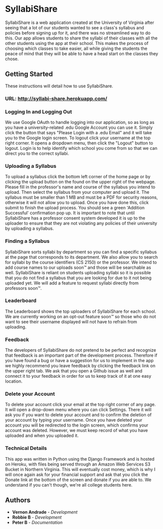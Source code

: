 # SyllabiShare

SyllabiShare is a web application created at the University of Virginia after seeing that a lot of our students wanted to see a class's syllabus and policies before signing up for it, and there was no streamlined way to do this. Our app allows students to share the syllabi of their classes with all the other students using the app at their school. This makes the process of choosing which classes to take easier, all while giving the students the peace of mind that they will be able to have a head start on the classes they chose.

## Getting Started

These instructions will detail how to use SyllabiShare.

### URL: http://syllabi-share.herokuapp.com/

### Logging In and Logging Out

We use Google OAuth to handle logging into our application, so as long as you have a university-related .edu Google Account you can use it. Simply click the button that says "Please Login with a .edu Email" and it will take you to the Google login screen. To logout click your username at the top right corner. It opens a dropdown menu, then click the "Logout" button to logout. Login is to help identify which school you come from so that we can direct you to the correct syllabi. 

### Uploading a Syllabus

To upload a syllabus click the bottom left corner of the home page or by clicking the upload button on the found on the upper right of the webpage. Please fill in the professor's name and course of the syllabus you intend to upload. Then select the syllabus from your computer and upload it. The syllabus must be smaller than 1 MB and must be a PDF for security reasons, otherwise it will not allow you to upload. Once you have done this, click submit to finish the upload process. You should see a green 'Addition Successful' confirmation pop up. It is important to note that until SyllabiShare has a professor consent system developed it is up to the uploader to ensure that they are not violating any policies of their university by uploading a syllabus. 

### Finding a Syllabus

SyllabiShare sorts syllabi by department so you can find a specific syllabus at the page that corresponds to its department. We also allow you to search for syllabi by the course identifiers (CS 2150) or the professor. We intend to add course names to our uploads soon&trade; and those will be searchable as well. SyllabiShare is reliant on students uploading syllabi so it is possible that you do not find a syllabus that you are looking for due to it not being uploaded yet. We will add a feature to request syllabi directly from professors soon&trade;.

### Leaderboard

The Leaderboard shows the top uploaders of SyllabiShare for each school. We are currently working on an opt-out feature soon&trade; so those who do not want to see their username displayed will not have to refrain from uploading. 

### Feedback

The developers of SyllabiShare do not pretend to be perfect and recognize that feedback is an important part of the development process. Therefore if you have found a bug or have a suggestion for us to implement in the app we highly recommend you leave feedback by clicking the feedback link on the upper right tab. We ask that you open a Github issue as well and connect it to your feedback in order for us to keep track of it at one easy location.

### Delete your Account

To delete your account click your email at the top right corner of any page. It will open a drop-down menu where you can click Settings. There it will ask you if you want to delete your account and to confirm the deletion of your account by typing your username. Once you have deleted your account you will be redirected to the login screen, which confirms your account was deleted. However, we must keep record of what you have uploaded and when you uploaded it.

### Technical Details

This app was written in Python using the Django Framework and is hosted on Heroku, with files being served through an Amazon Web Services S3 Bucket in Northern Virginia. This will eventually cost money, which is why I will once again ask for your financial support and ask that you click the Donate link at the bottom  of the screen and donate if you are able to. We understand if you can't though, we're all college students here.

## Authors

* **Vernon Andrade** - *Development*
* **Robbie B** - *Development*
* **Peter B** - *Documentation*
